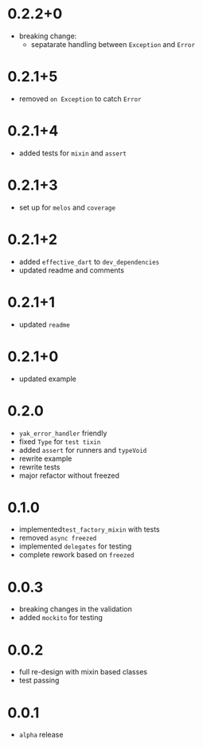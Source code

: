 # 0.2.2+0
- breaking change: 
  - sepatarate handling between `Exception` and `Error`

# 0.2.1+5
- removed `on Exception` to catch `Error`

# 0.2.1+4
- added tests for `mixin` and `assert`

# 0.2.1+3
- set up for `melos` and `coverage`

# 0.2.1+2
- added `effective_dart` to `dev_dependencies`
- updated readme and comments

# 0.2.1+1
- updated `readme`

# 0.2.1+0
- updated example

# 0.2.0
- `yak_error_handler` friendly
- fixed `Type` for `test tixin`
- added `assert` for runners and `typeVoid`
- rewrite example
- rewrite tests
- major refactor without freezed

# 0.1.0
- implemented`test_factory_mixin` with tests
- removed `async freezed` 
- implemented `delegates` for testing
- complete rework based on `freezed`

# 0.0.3
- breaking changes in the validation
- added `mockito` for testing

# 0.0.2
- full re-design with mixin based classes
- test passing

# 0.0.1
- `alpha` release